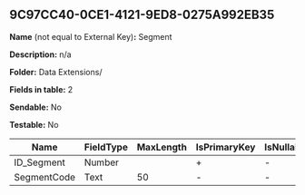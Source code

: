 ## 9C97CC40-0CE1-4121-9ED8-0275A992EB35

**Name** (not equal to External Key)**:** Segment

**Description:** n/a

**Folder:** Data Extensions/

**Fields in table:** 2

**Sendable:** No

**Testable:** No

| Name | FieldType | MaxLength | IsPrimaryKey | IsNullable | DefaultValue |
| --- | --- | --- | --- | --- | --- |
| ID_Segment | Number |  | + | - |  |
| SegmentCode | Text | 50 | - | - |  |
